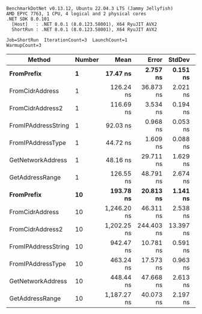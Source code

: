 ```

BenchmarkDotNet v0.13.12, Ubuntu 22.04.3 LTS (Jammy Jellyfish)
AMD EPYC 7763, 1 CPU, 4 logical and 2 physical cores
.NET SDK 8.0.101
  [Host]   : .NET 8.0.1 (8.0.123.58001), X64 RyuJIT AVX2
  ShortRun : .NET 8.0.1 (8.0.123.58001), X64 RyuJIT AVX2

Job=ShortRun  IterationCount=3  LaunchCount=1  
WarmupCount=3  

```
| Method              | Number | Mean        | Error      | StdDev    | Min         | Max         | Gen0   | Allocated |
|-------------------- |------- |------------:|-----------:|----------:|------------:|------------:|-------:|----------:|
| **FromPrefix**          | **1**      |    **17.47 ns** |   **2.757 ns** |  **0.151 ns** |    **17.34 ns** |    **17.64 ns** | **0.0007** |      **56 B** |
| FromCidrAddress     | 1      |   126.24 ns |  36.873 ns |  2.021 ns |   124.97 ns |   128.57 ns | 0.0012 |     112 B |
| FromCidrAddress2    | 1      |   116.69 ns |   3.534 ns |  0.194 ns |   116.54 ns |   116.91 ns | 0.0013 |     112 B |
| FromIPAddressString | 1      |    92.03 ns |   0.968 ns |  0.053 ns |    91.99 ns |    92.09 ns | 0.0006 |      56 B |
| FromIPAddressType   | 1      |    44.72 ns |   1.609 ns |  0.088 ns |    44.63 ns |    44.81 ns | 0.0010 |      88 B |
| GetNetworkAddress   | 1      |    48.16 ns |  29.711 ns |  1.629 ns |    46.90 ns |    50.00 ns | 0.0007 |      56 B |
| GetAddressRange     | 1      |   126.55 ns |  48.791 ns |  2.674 ns |   124.36 ns |   129.53 ns | 0.0019 |     168 B |
| **FromPrefix**          | **10**     |   **193.78 ns** |  **20.813 ns** |  **1.141 ns** |   **192.81 ns** |   **195.04 ns** | **0.0067** |     **560 B** |
| FromCidrAddress     | 10     | 1,246.20 ns |  46.311 ns |  2.538 ns | 1,243.32 ns | 1,248.10 ns | 0.0134 |    1120 B |
| FromCidrAddress2    | 10     | 1,202.25 ns | 244.403 ns | 13.397 ns | 1,190.46 ns | 1,216.82 ns | 0.0134 |    1120 B |
| FromIPAddressString | 10     |   942.47 ns |  10.781 ns |  0.591 ns |   941.87 ns |   943.05 ns | 0.0067 |     560 B |
| FromIPAddressType   | 10     |   463.24 ns |  17.573 ns |  0.963 ns |   462.14 ns |   463.96 ns | 0.0105 |     880 B |
| GetNetworkAddress   | 10     |   448.44 ns |  47.668 ns |  2.613 ns |   445.43 ns |   450.06 ns | 0.0067 |     560 B |
| GetAddressRange     | 10     | 1,187.27 ns |  40.073 ns |  2.197 ns | 1,184.89 ns | 1,189.21 ns | 0.0191 |    1680 B |
